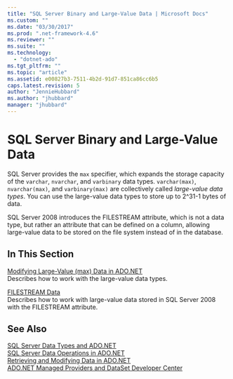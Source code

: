 ```yaml
---
title: "SQL Server Binary and Large-Value Data | Microsoft Docs"
ms.custom: ""
ms.date: "03/30/2017"
ms.prod: ".net-framework-4.6"
ms.reviewer: ""
ms.suite: ""
ms.technology: 
  - "dotnet-ado"
ms.tgt_pltfrm: ""
ms.topic: "article"
ms.assetid: e00827b3-7511-4b2d-91d7-851ca86cc6b5
caps.latest.revision: 5
author: "JennieHubbard"
ms.author: "jhubbard"
manager: "jhubbard"
---
```

# SQL Server Binary and Large-Value Data
SQL Server provides the `max` specifier, which expands the storage capacity of the `varchar`, `nvarchar`, and `varbinary` data types. `varchar(max)`, `nvarchar(max)`, and `varbinary(max)` are collectively called *large-value data types*. You can use the large-value data types to store up to 2^31-1 bytes of data.  
  
 SQL Server 2008 introduces the FILESTREAM attribute, which is not a data type, but rather an attribute that can be defined on a column, allowing large-value data to be stored on the file system instead of in the database.  
  
## In This Section  
 [Modifying Large-Value (max) Data in ADO.NET](../../../../../docs/framework/data/adonet/sql/modifying-large-value-max-data-in-ado-net.md)  
 Describes how to work with the large-value data types.  
  
 [FILESTREAM Data](../../../../../docs/framework/data/adonet/sql/filestream-data.md)  
 Describes how to work with large-value data stored in SQL Server 2008 with the FILESTREAM attribute.  
  
## See Also  
 [SQL Server Data Types and ADO.NET](../../../../../docs/framework/data/adonet/sql/sql-server-data-types-and-ado-net.md)   
 [SQL Server Data Operations in ADO.NET](../../../../../docs/framework/data/adonet/sql/sql-server-data-operations-in-ado-net.md)   
 [Retrieving and Modifying Data in ADO.NET](../../../../../docs/framework/data/adonet/retrieving-and-modifying-data-in-ado-net.md)   
 [ADO.NET Managed Providers and DataSet Developer Center](http://go.microsoft.com/fwlink/?LinkId=217917)